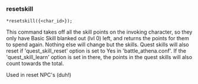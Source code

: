 ### resetskill
```
*resetskill({<char_id>});
```

This command takes off all the skill points on the invoking character, so they
only have Basic Skill blanked out (lvl 0) left, and returns the points for them
to spend again. Nothing else will change but the skills. Quest skills will also
reset if 'quest_skill_reset' option is set to Yes in 'battle_athena.conf'. If
the 'quest_skill_learn' option is set in there, the points in the quest skills
will also count towards the total.

Used in reset NPC's (duh!)

